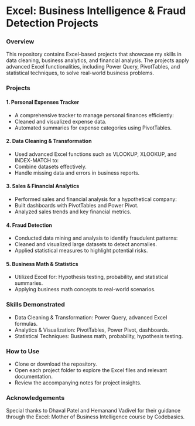 # Excel: Business Intelligence & Fraud Detection Projects

### Overview
This repository contains Excel-based projects that showcase my skills in data cleaning, business analytics, and financial analysis. The projects apply advanced Excel functionalities, including Power Query, PivotTables, and statistical techniques, to solve real-world business problems.

### Projects

#### 1. Personal Expenses Tracker
- A comprehensive tracker to manage personal finances efficiently:
- Cleaned and visualized expense data.
- Automated summaries for expense categories using PivotTables.

#### 2. Data Cleaning & Transformation
- Used advanced Excel functions such as VLOOKUP, XLOOKUP, and INDEX-MATCH to:
- Combine datasets effectively.
- Handle missing data and errors in business reports.

#### 3. Sales & Financial Analytics
- Performed sales and financial analysis for a hypothetical company:
- Built dashboards with PivotTables and Power Pivot.
- Analyzed sales trends and key financial metrics.

#### 4. Fraud Detection
- Conducted data mining and analysis to identify fraudulent patterns:
- Cleaned and visualized large datasets to detect anomalies.
- Applied statistical measures to highlight potential risks.

#### 5. Business Math & Statistics
- Utilized Excel for:
  Hypothesis testing, probability, and statistical summaries.
- Applying business math concepts to real-world scenarios.

### Skills Demonstrated
- Data Cleaning & Transformation: Power Query, advanced Excel formulas.
- Analytics & Visualization: PivotTables, Power Pivot, dashboards.
- Statistical Techniques: Business math, probability, hypothesis testing.


### How to Use
- Clone or download the repository.
- Open each project folder to explore the Excel files and relevant documentation.
- Review the accompanying notes for project insights.

### Acknowledgements
Special thanks to Dhaval Patel and Hemanand Vadivel for their guidance through the Excel: Mother of Business Intelligence course by Codebasics.
